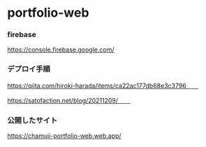 # portfolio-web

### firebase
https://console.firebase.google.com/

### デプロイ手順
https://qiita.com/hiroki-harada/items/ca22ac177db68e3c3796　　

https://satofaction.net/blog/20211209/　　

### 公開したサイト
https://chamuji-portfolio-web.web.app/
